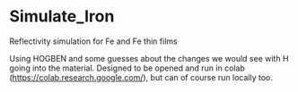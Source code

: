# Simulate_Iron
Reflectivity simulation for Fe and Fe thin films

Using HOGBEN and some guesses about the changes we would see with H going into the material. Designed to be opened and run in colab (https://colab.research.google.com/), but can of course run locally too.
